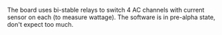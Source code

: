 The board uses bi-stable relays to switch 4 AC channels with current sensor on each (to measure wattage). The software is in pre-alpha state, don't expect too much.


